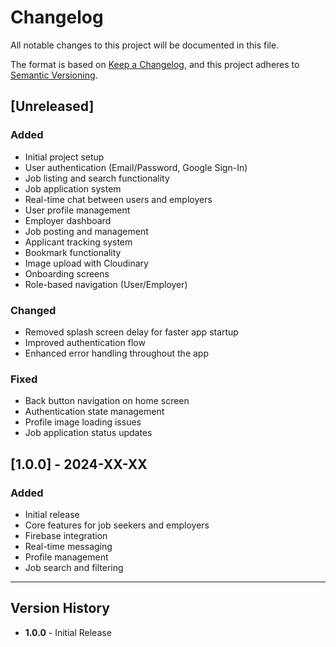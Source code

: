 # Changelog

All notable changes to this project will be documented in this file.

The format is based on [Keep a Changelog](https://keepachangelog.com/en/1.0.0/),
and this project adheres to [Semantic Versioning](https://semver.org/spec/v2.0.0.html).

## [Unreleased]

### Added
- Initial project setup
- User authentication (Email/Password, Google Sign-In)
- Job listing and search functionality
- Job application system
- Real-time chat between users and employers
- User profile management
- Employer dashboard
- Job posting and management
- Applicant tracking system
- Bookmark functionality
- Image upload with Cloudinary
- Onboarding screens
- Role-based navigation (User/Employer)

### Changed
- Removed splash screen delay for faster app startup
- Improved authentication flow
- Enhanced error handling throughout the app

### Fixed
- Back button navigation on home screen
- Authentication state management
- Profile image loading issues
- Job application status updates

## [1.0.0] - 2024-XX-XX

### Added
- Initial release
- Core features for job seekers and employers
- Firebase integration
- Real-time messaging
- Profile management
- Job search and filtering

---

## Version History

- **1.0.0** - Initial Release
